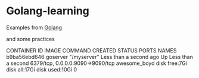 # Golang-learning

Examples from [Golang](https://gobyexample.com/)

and some practices

CONTAINER ID        IMAGE               COMMAND             CREATED                  STATUS                  PORTS
   NAMES
b9ba56ebd646        goserver            "/myserver"         Less than a second ago   Up Less than a second   6379/tcp, 0.0.0.0:9090->9090/tcp
   awesome_boyd
disk free:7Gi
disk all:17Gi
disk used:10Gi
0

